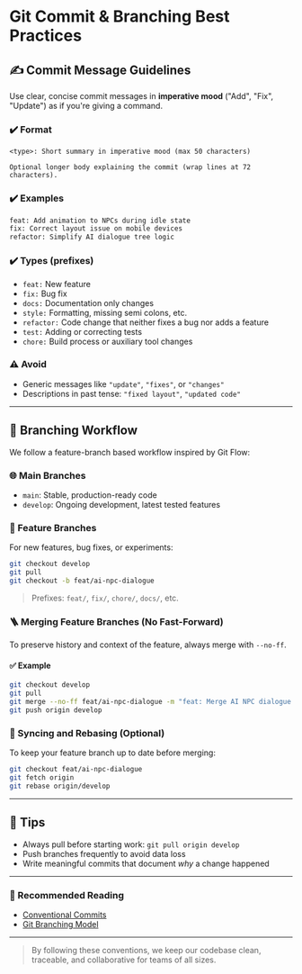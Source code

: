 # Git Commit & Branching Best Practices

## ✍️ Commit Message Guidelines

Use clear, concise commit messages in **imperative mood** ("Add", "Fix", "Update") as if you're giving a command.

### ✔️ Format

```plaintext
<type>: Short summary in imperative mood (max 50 characters)

Optional longer body explaining the commit (wrap lines at 72 characters).
```

### ✔️ Examples

```bash
feat: Add animation to NPCs during idle state
fix: Correct layout issue on mobile devices
refactor: Simplify AI dialogue tree logic
```

### ✔️ Types (prefixes)

- `feat:` New feature
- `fix:` Bug fix
- `docs:` Documentation only changes
- `style:` Formatting, missing semi colons, etc.
- `refactor:` Code change that neither fixes a bug nor adds a feature
- `test:` Adding or correcting tests
- `chore:` Build process or auxiliary tool changes

### ⚠️ Avoid

- Generic messages like `"update"`, `"fixes"`, or `"changes"`
- Descriptions in past tense: `"fixed layout"`, `"updated code"`

---

## 🚀 Branching Workflow

We follow a feature-branch based workflow inspired by Git Flow:

### 🌐 Main Branches

- `main`: Stable, production-ready code
- `develop`: Ongoing development, latest tested features

### 🎉 Feature Branches

For new features, bug fixes, or experiments:

```bash
git checkout develop
git pull
git checkout -b feat/ai-npc-dialogue
```

> Prefixes: `feat/`, `fix/`, `chore/`, `docs/`, etc.

### 🪜 Merging Feature Branches (No Fast-Forward)

To preserve history and context of the feature, always merge with `--no-ff`.

#### ✅ Example

```bash
git checkout develop
git pull
git merge --no-ff feat/ai-npc-dialogue -m "feat: Merge AI NPC dialogue feature"
git push origin develop
```

### 🔄 Syncing and Rebasing (Optional)

To keep your feature branch up to date before merging:

```bash
git checkout feat/ai-npc-dialogue
git fetch origin
git rebase origin/develop
```

---

## 🔐 Tips

- Always pull before starting work: `git pull origin develop`
- Push branches frequently to avoid data loss
- Write meaningful commits that document *why* a change happened

---

### 📄 Recommended Reading

- [Conventional Commits](https://www.conventionalcommits.org/)
- [Git Branching Model](https://nvie.com/posts/a-successful-git-branching-model/)

---

> By following these conventions, we keep our codebase clean, traceable, and collaborative for teams of all sizes.

